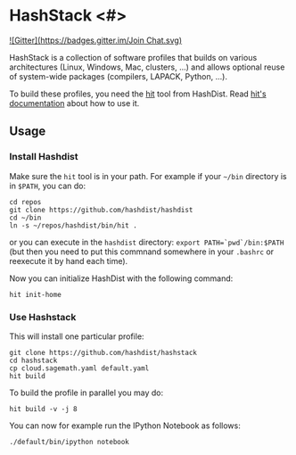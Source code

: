 # HashStack <#>
[![Gitter](https://badges.gitter.im/Join Chat.svg)](https://gitter.im/hashdist/hashstack?utm_source=badge&utm_medium=badge&utm_campaign=pr-badge&utm_content=badge)

HashStack is a collection of software profiles that builds on various architectures (Linux, Windows, Mac, clusters, ...) and allows optional reuse of system-wide packages (compilers, LAPACK, Python, ...).

To build these profiles, you need the [hit](https://github.com/hashdist/hashdist) tool from HashDist.
Read [hit's documentation](http://hashdist.readthedocs.org/) about how to use it.

## Usage

### Install Hashdist

Make sure the `hit` tool is in your path. For example if your `~/bin` directory is in `$PATH`, you can do:
```
cd repos
git clone https://github.com/hashdist/hashdist
cd ~/bin
ln -s ~/repos/hashdist/bin/hit .
```
or you can execute in the `hashdist` directory: ``export PATH=`pwd`/bin:$PATH`` (but then you need to put this commnand somewhere in your `.bashrc` or reexecute it by hand each time).

Now you can initialize HashDist with the following command:

```
hit init-home
```

### Use Hashstack

This will install one particular profile:
```
git clone https://github.com/hashdist/hashstack
cd hashstack
cp cloud.sagemath.yaml default.yaml
hit build
```
To build the profile in parallel you may do:
```
hit build -v -j 8
```



You can now for example run the IPython Notebook as follows:
```
./default/bin/ipython notebook
```
